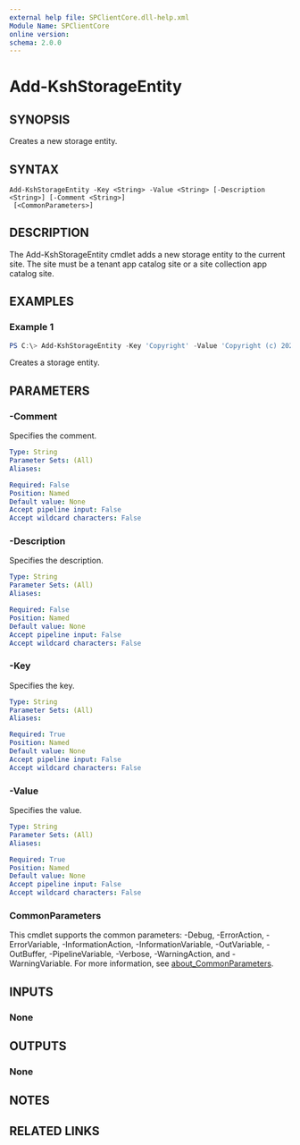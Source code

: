```yaml
---
external help file: SPClientCore.dll-help.xml
Module Name: SPClientCore
online version:
schema: 2.0.0
---
```


# Add-KshStorageEntity

## SYNOPSIS
Creates a new storage entity.

## SYNTAX

```
Add-KshStorageEntity -Key <String> -Value <String> [-Description <String>] [-Comment <String>]
 [<CommonParameters>]
```

## DESCRIPTION
The Add-KshStorageEntity cmdlet adds a new storage entity to the current site.
The site must be a tenant app catalog site or a site collection app catalog site.

## EXAMPLES

### Example 1
```powershell
PS C:\> Add-KshStorageEntity -Key 'Copyright' -Value 'Copyright (c) 2021 karamem0'
```

Creates a storage entity.

## PARAMETERS

### -Comment
Specifies the comment.

```yaml
Type: String
Parameter Sets: (All)
Aliases:

Required: False
Position: Named
Default value: None
Accept pipeline input: False
Accept wildcard characters: False
```

### -Description
Specifies the description.

```yaml
Type: String
Parameter Sets: (All)
Aliases:

Required: False
Position: Named
Default value: None
Accept pipeline input: False
Accept wildcard characters: False
```

### -Key
Specifies the key.

```yaml
Type: String
Parameter Sets: (All)
Aliases:

Required: True
Position: Named
Default value: None
Accept pipeline input: False
Accept wildcard characters: False
```

### -Value
Specifies the value.

```yaml
Type: String
Parameter Sets: (All)
Aliases:

Required: True
Position: Named
Default value: None
Accept pipeline input: False
Accept wildcard characters: False
```

### CommonParameters
This cmdlet supports the common parameters: -Debug, -ErrorAction, -ErrorVariable, -InformationAction, -InformationVariable, -OutVariable, -OutBuffer, -PipelineVariable, -Verbose, -WarningAction, and -WarningVariable. For more information, see [about_CommonParameters](http://go.microsoft.com/fwlink/?LinkID=113216).

## INPUTS

### None

## OUTPUTS

### None

## NOTES

## RELATED LINKS
